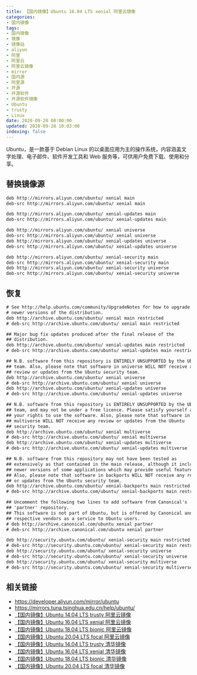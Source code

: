 ```yaml
---
title: 【国内镜像】Ubuntu 16.04 LTS xenial 阿里云镜像
categories:
- 国内镜像
tags:
- 国内镜像
- 镜像
- 镜像站
- aliyun
- 阿里
- 阿里云
- 阿里云镜像
- mirror
- 国内源
- 阿里源
- 开源
- 开源软件
- 开源软件镜像
- Ubuntu
- trusty
- Linux
date: 2020-09-28 08:00:00
updated: 2020-09-28 10:03:00
indexing: false
---
```


Ubuntu，是一款基于 Debian Linux 的以桌面应用为主的操作系统，内容涵盖文字处理、电子邮件、软件开发工具和 Web 服务等，可供用户免费下载、使用和分享。

## 替换镜像源


```txt /etc/apt/sources.list
deb http://mirrors.aliyun.com/ubuntu/ xenial main
deb-src http://mirrors.aliyun.com/ubuntu/ xenial main

deb http://mirrors.aliyun.com/ubuntu/ xenial-updates main
deb-src http://mirrors.aliyun.com/ubuntu/ xenial-updates main

deb http://mirrors.aliyun.com/ubuntu/ xenial universe
deb-src http://mirrors.aliyun.com/ubuntu/ xenial universe
deb http://mirrors.aliyun.com/ubuntu/ xenial-updates universe
deb-src http://mirrors.aliyun.com/ubuntu/ xenial-updates universe

deb http://mirrors.aliyun.com/ubuntu/ xenial-security main
deb-src http://mirrors.aliyun.com/ubuntu/ xenial-security main
deb http://mirrors.aliyun.com/ubuntu/ xenial-security universe
deb-src http://mirrors.aliyun.com/ubuntu/ xenial-security universe
```

<!-- more -->

## 恢复


```txt /etc/apt/sources.list
# See http://help.ubuntu.com/community/UpgradeNotes for how to upgrade to
# newer versions of the distribution.
deb http://archive.ubuntu.com/ubuntu/ xenial main restricted
# deb-src http://archive.ubuntu.com/ubuntu/ xenial main restricted

## Major bug fix updates produced after the final release of the
## distribution.
deb http://archive.ubuntu.com/ubuntu/ xenial-updates main restricted
# deb-src http://archive.ubuntu.com/ubuntu/ xenial-updates main restricted

## N.B. software from this repository is ENTIRELY UNSUPPORTED by the Ubuntu
## team. Also, please note that software in universe WILL NOT receive any
## review or updates from the Ubuntu security team.
deb http://archive.ubuntu.com/ubuntu/ xenial universe
# deb-src http://archive.ubuntu.com/ubuntu/ xenial universe
deb http://archive.ubuntu.com/ubuntu/ xenial-updates universe
# deb-src http://archive.ubuntu.com/ubuntu/ xenial-updates universe

## N.B. software from this repository is ENTIRELY UNSUPPORTED by the Ubuntu
## team, and may not be under a free licence. Please satisfy yourself as to
## your rights to use the software. Also, please note that software in
## multiverse WILL NOT receive any review or updates from the Ubuntu
## security team.
deb http://archive.ubuntu.com/ubuntu/ xenial multiverse
# deb-src http://archive.ubuntu.com/ubuntu/ xenial multiverse
deb http://archive.ubuntu.com/ubuntu/ xenial-updates multiverse
# deb-src http://archive.ubuntu.com/ubuntu/ xenial-updates multiverse

## N.B. software from this repository may not have been tested as
## extensively as that contained in the main release, although it includes
## newer versions of some applications which may provide useful features.
## Also, please note that software in backports WILL NOT receive any review
## or updates from the Ubuntu security team.
deb http://archive.ubuntu.com/ubuntu/ xenial-backports main restricted universe multiverse
# deb-src http://archive.ubuntu.com/ubuntu/ xenial-backports main restricted universe multiverse

## Uncomment the following two lines to add software from Canonical's
## 'partner' repository.
## This software is not part of Ubuntu, but is offered by Canonical and the
## respective vendors as a service to Ubuntu users.
# deb http://archive.canonical.com/ubuntu xenial partner
# deb-src http://archive.canonical.com/ubuntu xenial partner

deb http://security.ubuntu.com/ubuntu/ xenial-security main restricted
# deb-src http://security.ubuntu.com/ubuntu/ xenial-security main restricted
deb http://security.ubuntu.com/ubuntu/ xenial-security universe
# deb-src http://security.ubuntu.com/ubuntu/ xenial-security universe
deb http://security.ubuntu.com/ubuntu/ xenial-security multiverse
# deb-src http://security.ubuntu.com/ubuntu/ xenial-security multiverse
```

<!-- more -->

## 相关链接

- https://developer.aliyun.com/mirror/ubuntu
- https://mirrors.tuna.tsinghua.edu.cn/help/ubuntu/
- [【国内镜像】Ubuntu 14.04 LTS trusty 阿里云镜像](/mirror/ubuntu-14-04-aliyun-mirror/)
- [【国内镜像】Ubuntu 16.04 LTS xenial 阿里云镜像](/mirror/ubuntu-16-04-aliyun-mirror/)
- [【国内镜像】Ubuntu 18.04 LTS bionic 阿里云镜像](/mirror/ubuntu-18-04-aliyun-mirror/)
- [【国内镜像】Ubuntu 20.04 LTS focal 阿里云镜像](/mirror/ubuntu-20-04-aliyun-mirror/)
- [【国内镜像】Ubuntu 14.04 LTS trusty 清华镜像](/mirror/ubuntu-14-04-tuna-mirror/)
- [【国内镜像】Ubuntu 16.04 LTS xenial 清华镜像](/mirror/ubuntu-16-04-tuna-mirror/)
- [【国内镜像】Ubuntu 18.04 LTS bionic 清华镜像](/mirror/ubuntu-18-04-tuna-mirror/)
- [【国内镜像】Ubuntu 20.04 LTS focal 清华镜像](/mirror/ubuntu-20-04-tuna-mirror/)


